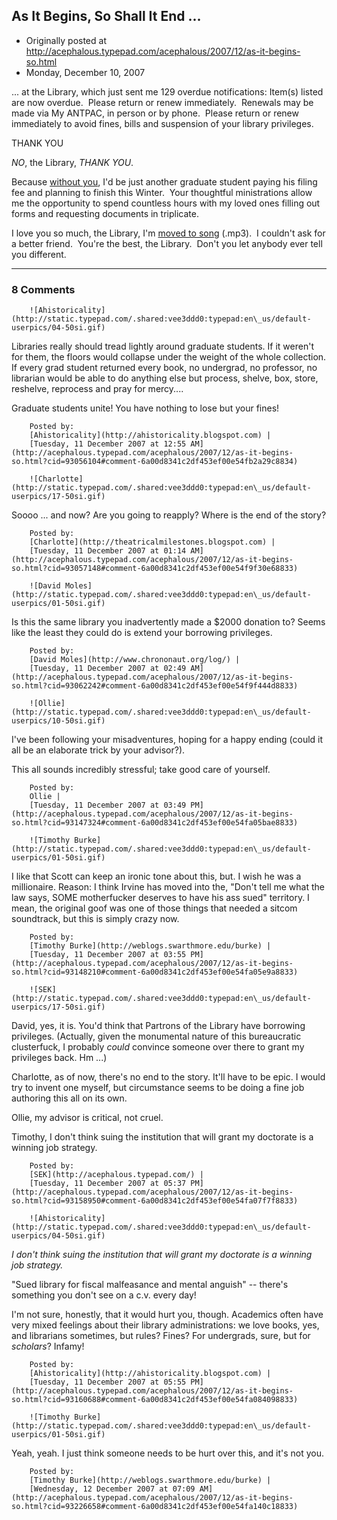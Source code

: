 ## As It Begins, So Shall It End ...

 * Originally posted at http://acephalous.typepad.com/acephalous/2007/12/as-it-begins-so.html
 * Monday, December 10, 2007



... at the Library, which just sent me 129 overdue notifications:
Item(s) listed are now overdue.  Please return or renew immediately.  Renewals may be made via My ANTPAC, in person or by phone.  Please return or renew immediately to avoid fines, bills and suspension of your library privileges. 

THANK YOU

_NO_, the Library, _THANK YOU_.  

Because [without you](http://acephalous.typepad.com/acephalous/2007/10/cashier.html), I'd be just another graduate student paying his filing fee and planning to finish this Winter.  Your thoughtful ministrations allow me the opportunity to spend countless hours with my loved ones filling out forms and requesting documents in triplicate. 

I love you so much, the Library, I'm [moved to song](http://acephalous.typepad.com/theminusfive.mp3) (.mp3).  I couldn't ask for a better friend.  You're the best, the Library.  Don't you let anybody ever tell you different.    

		

* * *

### 8 Comments 

		

                
[]()

	

		![Ahistoricality](http://static.typepad.com/.shared:vee3ddd0:typepad:en\_us/default-userpics/04-50si.gif)
	

	

		

Libraries really should tread lightly around graduate students. If it weren't for them, the floors would collapse under the weight of the whole collection. If every grad student returned every book, no undergrad, no professor, no librarian would be able to do anything else but process, shelve, box, store, reshelve, reprocess and pray for mercy....

Graduate students unite! You have nothing to lose but your fines!

	

		Posted by:
		[Ahistoricality](http://ahistoricality.blogspot.com) |
		[Tuesday, 11 December 2007 at 12:55 AM](http://acephalous.typepad.com/acephalous/2007/12/as-it-begins-so.html?cid=93056104#comment-6a00d8341c2df453ef00e54fb2a29c8834)

[]()

	

		![Charlotte](http://static.typepad.com/.shared:vee3ddd0:typepad:en\_us/default-userpics/17-50si.gif)
	

	

		

Soooo ... and now?  Are you going to reapply?  Where is the end of the story?

	

		Posted by:
		[Charlotte](http://theatricalmilestones.blogspot.com) |
		[Tuesday, 11 December 2007 at 01:14 AM](http://acephalous.typepad.com/acephalous/2007/12/as-it-begins-so.html?cid=93057148#comment-6a00d8341c2df453ef00e54f9f30e68833)

[]()

	

		![David Moles](http://static.typepad.com/.shared:vee3ddd0:typepad:en\_us/default-userpics/01-50si.gif)
	

	

		

Is this the same library you inadvertently made a $2000 donation to? Seems like the least they could do is extend your borrowing privileges.

	

		Posted by:
		[David Moles](http://www.chrononaut.org/log/) |
		[Tuesday, 11 December 2007 at 02:49 AM](http://acephalous.typepad.com/acephalous/2007/12/as-it-begins-so.html?cid=93062242#comment-6a00d8341c2df453ef00e54f9f444d8833)

[]()

	

		![Ollie](http://static.typepad.com/.shared:vee3ddd0:typepad:en\_us/default-userpics/10-50si.gif)
	

	

		

I've been following your misadventures, hoping for a happy ending (could it all be an elaborate trick by your advisor?).  

This all sounds incredibly stressful; take good care of yourself. 

	

		Posted by:
		Ollie |
		[Tuesday, 11 December 2007 at 03:49 PM](http://acephalous.typepad.com/acephalous/2007/12/as-it-begins-so.html?cid=93147324#comment-6a00d8341c2df453ef00e54fa05bae8833)

[]()

	

		![Timothy Burke](http://static.typepad.com/.shared:vee3ddd0:typepad:en\_us/default-userpics/01-50si.gif)
	

	

		

I like that Scott can keep an ironic tone about this, but. I wish he was a millionaire. Reason: I think Irvine has moved into the, "Don't tell me what the law says, SOME motherfucker deserves to have his ass sued" territory. I mean, the original goof was one of those things that needed a sitcom soundtrack, but this is simply crazy now. 

	

		Posted by:
		[Timothy Burke](http://weblogs.swarthmore.edu/burke) |
		[Tuesday, 11 December 2007 at 03:55 PM](http://acephalous.typepad.com/acephalous/2007/12/as-it-begins-so.html?cid=93148210#comment-6a00d8341c2df453ef00e54fa05e9a8833)

[]()

	

		![SEK](http://static.typepad.com/.shared:vee3ddd0:typepad:en\_us/default-userpics/17-50si.gif)
	

	

		

David, yes, it is.  You'd think that Partrons of the Library have borrowing privileges.  (Actually, given the monumental nature of this bureaucratic clusterfuck, I probably _could_ convince someone over there to grant my privileges back.  Hm ...)

Charlotte, as of now, there's no end to the story.  It'll have to be epic.  I would try to invent one myself, but circumstance seems to be doing a fine job authoring this all on its own.

Ollie, my advisor is critical, not cruel.  

Timothy, I don't think suing the institution that will grant my doctorate is a winning job strategy.  

	

		Posted by:
		[SEK](http://acephalous.typepad.com/) |
		[Tuesday, 11 December 2007 at 05:37 PM](http://acephalous.typepad.com/acephalous/2007/12/as-it-begins-so.html?cid=93158950#comment-6a00d8341c2df453ef00e54fa07f7f8833)

[]()

	

		![Ahistoricality](http://static.typepad.com/.shared:vee3ddd0:typepad:en\_us/default-userpics/04-50si.gif)
	

	

		

_I don't think suing the institution that will grant my doctorate is a winning job strategy._

"Sued library for fiscal malfeasance and mental anguish" -- there's something you don't see on a c.v. every day!

I'm not sure, honestly, that it would hurt you, though. Academics often have very mixed feelings about their library administrations: we love books, yes, and librarians sometimes, but rules? Fines? For undergrads, sure, but for _scholars_? Infamy!

	

		Posted by:
		[Ahistoricality](http://ahistoricality.blogspot.com) |
		[Tuesday, 11 December 2007 at 05:55 PM](http://acephalous.typepad.com/acephalous/2007/12/as-it-begins-so.html?cid=93160688#comment-6a00d8341c2df453ef00e54fa084098833)

[]()

	

		![Timothy Burke](http://static.typepad.com/.shared:vee3ddd0:typepad:en\_us/default-userpics/01-50si.gif)
	

	

		

Yeah, yeah. I just think someone needs to be hurt over this, and it's not you. 

	

		Posted by:
		[Timothy Burke](http://weblogs.swarthmore.edu/burke) |
		[Wednesday, 12 December 2007 at 07:09 AM](http://acephalous.typepad.com/acephalous/2007/12/as-it-begins-so.html?cid=93226658#comment-6a00d8341c2df453ef00e54fa140c18833)

		

        